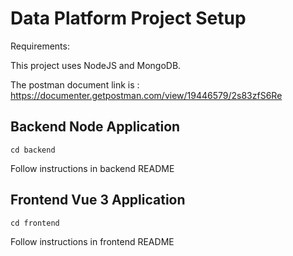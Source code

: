 # Data Platform Project Setup

Requirements:

This project uses NodeJS and MongoDB.

The postman document link is : https://documenter.getpostman.com/view/19446579/2s83zfS6Re

## Backend Node Application
```
cd backend
```
Follow instructions in backend README

## Frontend Vue 3 Application
```
cd frontend
```


Follow instructions in frontend README

